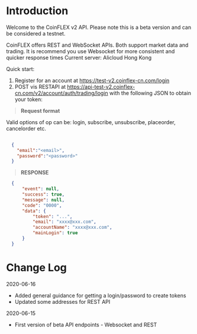 # Introduction

Welcome to the CoinFLEX v2 API. Please note this is a beta version and can be considered a testnet.

CoinFLEX offers REST and WebSocket APIs. Both support market data and trading. It is recommend you use Websocket for more consistent and quicker response times
Current server: Alicloud Hong Kong

Quick start:
1. Register for an account at https://test-v2.coinflex-cn.com/login
2. POST vis RESTAPI at
  https://api-test-v2.coinflex-cn.com/v2/account/auth/trading/login
  with the following JSON to obtain your token:

  > **Request format**

Valid options of op can be:  login, subscribe, unsubscribe, placeorder, cancelorder etc.

```json
 
  {
    "email":"<email>",
    "password":"<password>"
  }

```

> **RESPONSE**

```json
  {
      "event": null,
      "success": true,
      "message": null,
      "code": "0000",
      "data": {
          "token": "...",
          "email": "xxxx@xxx.com",
          "accountName": "xxxx@xxx.com",
          "mainLogin": true
      }
  }

```
# Change Log

2020-06-16
- Added general guidance for getting a login/password to create tokens
- Updated some addresses for REST API

2020-06-15
- First version of beta API endpoints - Websocket and REST

